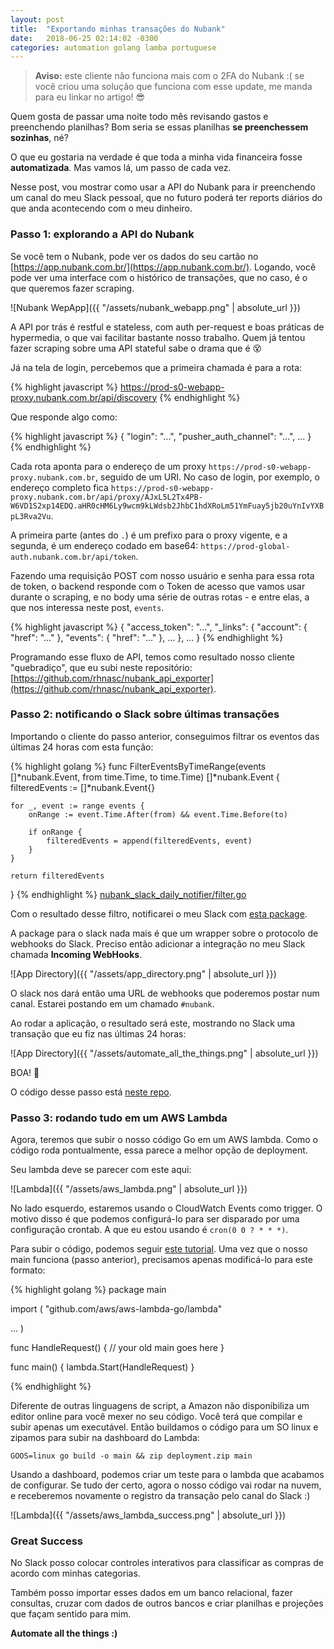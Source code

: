 ```yaml
---
layout: post
title:  "Exportando minhas transações do Nubank"
date:   2018-06-25 02:14:02 -0300
categories: automation golang lamba portuguese
---
```


> **Aviso:** este cliente não funciona mais com o 2FA do Nubank :( se você criou uma solução que funciona com esse update, me manda para eu linkar no artigo! 😎

Quem gosta de passar uma noite todo mês revisando gastos e preenchendo planilhas? Bom seria se essas planilhas **se preenchessem sozinhas**, né? 

O que eu gostaria na verdade é que toda a minha vida financeira fosse **automatizada**. Mas vamos lá, um passo de cada vez.

Nesse post, vou mostrar como usar a API do Nubank para ir preenchendo um canal do meu Slack pessoal, que no futuro poderá ter reports diários do que anda acontecendo com o meu dinheiro.


### Passo 1: explorando a API do Nubank

Se você tem o Nubank, pode ver os dados do seu cartão no [https://app.nubank.com.br/](https://app.nubank.com.br/). Logando, você pode ver uma interface com o histórico de transações, que no caso, é o que queremos fazer scraping.

![Nubank WepApp]({{ "/assets/nubank_webapp.png" | absolute_url }})

A API por trás é restful e stateless, com auth per-request e boas práticas de hypermedia, o que vai facilitar bastante nosso trabalho. Quem já tentou fazer scraping sobre uma API stateful sabe o drama que é 😵

Já na tela de login, percebemos que a primeira chamada é para a rota:

{% highlight javascript %}
https://prod-s0-webapp-proxy.nubank.com.br/api/discovery
{% endhighlight %}

Que responde algo como:

{% highlight javascript %}
{
  "login": "...",
  "pusher_auth_channel": "...",
  ...
}
{% endhighlight %}

Cada rota aponta para o endereço de um proxy `https://prod-s0-webapp-proxy.nubank.com.br`, seguido de um URI. No caso de login, por exemplo, o endereço completo fica `https://prod-s0-webapp-proxy.nubank.com.br/api/proxy/AJxL5L2Tx4PB-W6VD1S2xp14EDQ.aHR0cHM6Ly9wcm9kLWdsb2JhbC1hdXRoLm51YmFuay5jb20uYnIvYXBpL3Rva2Vu`.

A primeira parte (antes do `.`) é um prefixo para o proxy vigente, e a segunda, é um endereço codado em base64: `https://prod-global-auth.nubank.com.br/api/token`.

Fazendo uma requisição POST com nosso usuário e senha para essa rota de token, o backend responde com o Token de acesso que vamos usar durante o scraping, e no body uma série de outras rotas - e entre elas, a que nos interessa neste post, `events`.

{% highlight javascript %}
{
  "access_token": "...",
  "_links": {
    "account": {
      "href": "..."
    },
    "events": {
      "href": "..."
    },
    ...
  },
  ...
}
{% endhighlight %}

Programando esse fluxo de API, temos como resultado nosso cliente "quebradiço", que eu subi neste repositório: [https://github.com/rhnasc/nubank_api_exporter](https://github.com/rhnasc/nubank_api_exporter). 

### Passo 2: notificando o Slack sobre últimas transações

Importando o cliente do passo anterior, conseguimos filtrar os eventos das últimas 24 horas com esta função:

{% highlight golang %}
func FilterEventsByTimeRange(events []*nubank.Event, from time.Time, to time.Time) []*nubank.Event {
	filteredEvents := []*nubank.Event{}

	for _, event := range events {
		onRange := event.Time.After(from) && event.Time.Before(to)

		if onRange {
			filteredEvents = append(filteredEvents, event)
		}
	}

	return filteredEvents
}
{% endhighlight %}
[nubank_slack_daily_notifier/filter.go](https://github.com/rhnasc/nubank_slack_daily_notifier/blob/master/filter.go)

Com o resultado desse filtro, notificarei o meu Slack com [esta package](github.com/ashwanthkumar/slack-go-webhook).

A package para o slack nada mais é que um wrapper sobre o protocolo de webhooks do Slack. Preciso então adicionar a integração no meu Slack chamada **Incoming WebHooks**.

![App Directory]({{ "/assets/app_directory.png" | absolute_url }})

O slack nos dará então uma URL de webhooks que poderemos postar num canal. Estarei postando em um chamado `#nubank`.

Ao rodar a aplicação, o resultado será este, mostrando no Slack uma transação que eu fiz nas últimas 24 horas:

![App Directory]({{ "/assets/automate_all_the_things.png" | absolute_url }})

BOA! 🤩

O código desse passo está [neste repo](https://github.com/rhnasc/nubank_slack_daily_notifier).

### Passo 3: rodando tudo em um AWS Lambda

Agora, teremos que subir o nosso código Go em um AWS lambda. Como o código roda pontualmente, essa parece a melhor opção de deployment.

Seu lambda deve se parecer com este aqui:

![Lambda]({{ "/assets/aws_lambda.png" | absolute_url }})

No lado esquerdo, estaremos usando o CloudWatch Events como trigger. O motivo disso é que podemos configurá-lo para ser disparado por uma configuração crontab. A que eu estou usando é `cron(0 0 ? * * *)`.

Para subir o código, podemos seguir [este tutorial](https://docs.aws.amazon.com/lambda/latest/dg/go-programming-model-handler-types.html). Uma vez que o nosso main funciona (passo anterior), precisamos apenas modificá-lo para este formato: 

{% highlight golang %}
package main

import (
  "github.com/aws/aws-lambda-go/lambda"

  ...
)

func HandleRequest() {
  // your old main goes here
}

func main() {
	lambda.Start(HandleRequest)
}

{% endhighlight %}

Diferente de outras linguagens de script, a Amazon não disponibiliza um editor online para você mexer no seu código. Você terá que compilar e subir apenas um executável. Então buildamos o código para um SO linux e zipamos para subir na dashboard do Lambda:

`GOOS=linux go build -o main && zip deployment.zip main`

Usando a dashboard, podemos criar um teste para o lambda que acabamos de configurar. Se tudo der certo, agora o nosso código vai rodar na nuvem, e receberemos novamente o registro da transação pelo canal do Slack :)

![Lambda]({{ "/assets/aws_lambda_success.png" | absolute_url }})

### Great Success

No Slack posso colocar controles interativos para classificar as compras de acordo com minhas categorias.

Também posso importar esses dados em um banco relacional, fazer consultas, cruzar com dados de outros bancos e criar planilhas e projeções que façam sentido para mim.

**Automate all the things :)**

